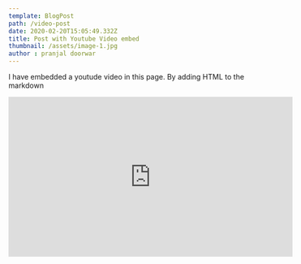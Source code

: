 ```yaml
---
template: BlogPost
path: /video-post
date: 2020-02-20T15:05:49.332Z
title: Post with Youtube Video embed
thumbnail: /assets/image-1.jpg
author : pranjal doorwar
---
```

I have embedded a youtude video in this page. By adding HTML to the markdown

<iframe width="560" height="315" src="https://www.youtube.com/embed/ZZY-Ytrw2co" frameborder="0" allow="accelerometer; autoplay; encrypted-media; gyroscope; picture-in-picture" allowfullscreen></iframe>

